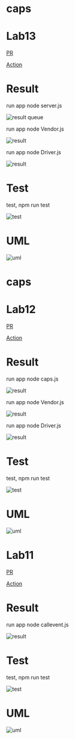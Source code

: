 
# caps

# Lab13

[PR](https://github.com/AseelAlasaad/caps/pull/6)

[Action](https://github.com/AseelAlasaad/caps/actions)

# Result

run app node server.js

![result queue](serverlab13.PNG)
 

run app node Vendor.js

![result](lab13Vendor.PNG)



run app node Driver.js

![result](lab13Driver.PNG)

# Test


test, npm run test

![test](lab13test.PNG)


# UML

![uml](Umllab13.PNG)





# caps

# Lab12

[PR](https://github.com/AseelAlasaad/caps/pull/5)

[Action](https://github.com/AseelAlasaad/caps/actions)

# Result

run app node caps.js

![result](caps.PNG)


run app node Vendor.js

![result](vendor.PNG)



run app node Driver.js

![result](Driver.PNG)

# Test


test, npm run test

![test](capsTest.PNG)


# UML

![uml](UMLlab12.PNG)




# Lab11

[PR](https://github.com/AseelAlasaad/caps/pull/1)

[Action](https://github.com/AseelAlasaad/caps/actions)

# Result

run app node callevent.js

![result](finalresult.PNG)


# Test


test, npm run test

![test](testEvent.PNG)


# UML

![uml](Umlevent.PNG)


